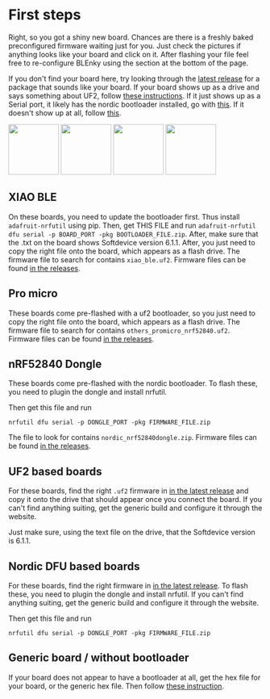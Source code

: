 # First steps

Right, so you got a shiny new board.
Chances are there is a freshly baked preconfigured firmware waiting just for you.
Just check the pictures if anything looks like your board and click on it.
After flashing your file feel free to re-configure BLEnky using the section at the bottom of the page.

If you don't find your board here, try looking through the [latest release](https://github.com/dakhnod/BLEnky/releases/latest) for a package that sounds like your board.
If your board shows up as a drive and says something about UF2, follow [these instructions](#uf2-based-boards).
If it just shows up as a Serial port, it likely has the nordic bootloader installed, go with [this](#nordic-dfu-based-boards).
If it doesn't show up at all, follow [this](#generic-board--without-bootloader).

[<img height="100" src="https://files.seeedstudio.com/wiki/XIAO-BLE/nrf52840_front.jpg">](#xiao-ble)
[<img height="100" src="https://docs-be.nordicsemi.com/bundle/ncs-latest/page/zephyr/_images/others_promicro_nrf52840.webp?_LANG=enus">](#pro-micro)
[<img height="100" src="https://camo.githubusercontent.com/b0ed7718a2938ed9660fe2611832c7d0cc850ea262c49a9e873610f651241ffe/68747470733a2f2f6769746875622d70726f64756374696f6e2d757365722d61737365742d3632313064662e73332e616d617a6f6e6177732e636f6d2f3835323534372f3239353031303232332d66363464356466372d633465642d343862382d613961382d6162663534653031343739312e6a7067">](#pro-micro)
[<img height="100" src="https://www.nordicsemi.com/-/media/Images/Products/DevKits/nRF52-Series/nRF52840-Dongle/nRF52840-Dongle-rev2-prod-page.png?h=750&iar=0&mw=350&w=350&hash=994DC726E9F3DBB12056C07F5DC0A802">](#nrf52840-dongle)

## XIAO BLE

On these boards, you need to update the bootloader first.
Thus install `adafruit-nrfutil` using pip.
Then, get THIS FILE and run `adafruit-nrfutil dfu serial -p BOARD_PORT -pkg BOOTLOADER_FILE.zip`.
After, make sure that the .txt on the board shows Softdevice version 6.1.1.
After, you just need to copy the right file onto the board, which appears as a flash drive.
The firmware file to search for contains `xiao_ble.uf2`.
Firmware files can be found [in the releases](https://github.com/dakhnod/BLEnky/releases/latest).

## Pro micro

These boards come pre-flashed with a uf2 bootloader, so you just need to copy the right file onto the board, which appears as a flash drive.
The firmware file to search for contains `others_promicro_nrf52840.uf2`.
Firmware files can be found [in the releases](https://github.com/dakhnod/BLEnky/releases/latest).

## nRF52840 Dongle

These boards come pre-flashed with the nordic bootloader.
To flash these, you need to plugin the dongle and install nrfutil.

Then get this file and run
```
nrfutil dfu serial -p DONGLE_PORT -pkg FIRMWARE_FILE.zip
```
The file to look for contains `nordic_nrf52840dongle.zip`.
Firmware files can be found [in the releases](https://github.com/dakhnod/BLEnky/releases/latest).

## UF2 based boards

For these boards, find the right `.uf2` firmware in [in the latest release](https://github.com/dakhnod/BLEnky/releases/latest) and copy it onto the drive that should appear once you connect the board.
If you can't find anything suiting, get the generic build and configure it through the website.

Just make sure, using the text file on the drive, that the Softdevice version is 6.1.1.

## Nordic DFU based boards

For these boards, find the right firmware in [in the latest release](https://github.com/dakhnod/BLEnky/releases/latest).
To flash these, you need to plugin the dongle and install nrfutil.
If you can't find anything suiting, get the generic build and configure it through the website.

Then get this file and run
```
nrfutil dfu serial -p DONGLE_PORT -pkg FIRMWARE_FILE.zip
```

## Generic board / without bootloader

If your board does not appear to have a bootloader at all, get the hex file for your board, or the generic hex file.
Then follow [these instruction](FLASHING.md).